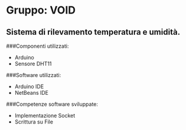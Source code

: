 # Gruppo: VOID
## Sistema di rilevamento temperatura e umidità.

###Componenti utilizzati:
- Arduino
- Sensore DHT11

###Software utilizzati:
- Arduino IDE
- NetBeans IDE

###Competenze software sviluppate:
- Implementazione Socket
- Scrittura su File

